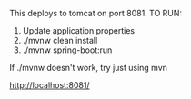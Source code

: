 This deploys to tomcat on port 8081.
TO RUN:
1. Update application.properties
1. ./mvnw clean install
1. ./mvnw spring-boot:run

If ./mvnw doesn't work, try just using mvn

[http://localhost:8081/](http://localhost:8081/)

